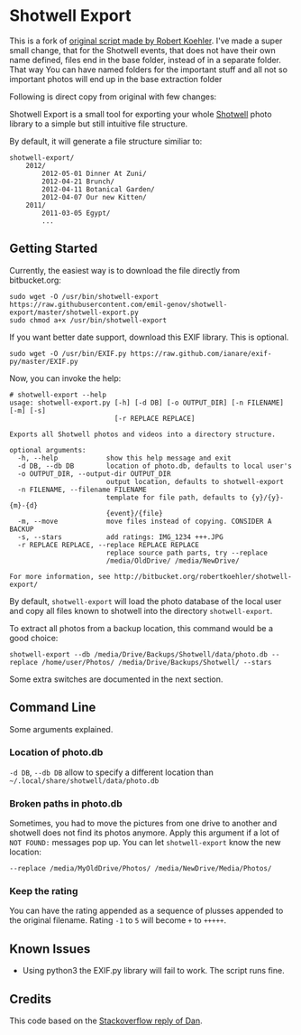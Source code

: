 Shotwell Export
===============

This is a fork of [original script made by Robert Koehler](https://bitbucket.org/robertkoehler/shotwell-export). I've made a super small change, that for the Shotwell events, that does not have their own name defined, files end in the base folder, instead of in a separate folder. That way You can have named folders for the important stuff and all not so important photos will end up in the base extraction folder

Following is direct copy from original with few changes: 

Shotwell Export is a small tool for exporting your whole [Shotwell][1] photo library to a simple but still intuitive file structure.

By default, it will generate a file structure similiar to:

    shotwell-export/
        2012/
            2012-05-01 Dinner At Zuni/
            2012-04-21 Brunch/
            2012-04-11 Botanical Garden/
            2012-04-07 Our new Kitten/
        2011/
            2011-03-05 Egypt/
            ...

Getting Started
---------------

Currently, the easiest way is to download the file directly from bitbucket.org:

    sudo wget -O /usr/bin/shotwell-export https://raw.githubusercontent.com/emil-genov/shotwell-export/master/shotwell-export.py
    sudo chmod a+x /usr/bin/shotwell-export

If you want better date support, download this EXIF library. This is optional.

    sudo wget -O /usr/bin/EXIF.py https://raw.github.com/ianare/exif-py/master/EXIF.py

Now, you can invoke the help:

    # shotwell-export --help
    usage: shotwell-export.py [-h] [-d DB] [-o OUTPUT_DIR] [-n FILENAME] [-m] [-s]
                              [-r REPLACE REPLACE]
    
    Exports all Shotwell photos and videos into a directory structure.
    
    optional arguments:
      -h, --help            show this help message and exit
      -d DB, --db DB        location of photo.db, defaults to local user's
      -o OUTPUT_DIR, --output-dir OUTPUT_DIR
                            output location, defaults to shotwell-export
      -n FILENAME, --filename FILENAME
                            template for file path, defaults to {y}/{y}-{m}-{d}
                            {event}/{file}
      -m, --move            move files instead of copying. CONSIDER A BACKUP
      -s, --stars           add ratings: IMG_1234 +++.JPG
      -r REPLACE REPLACE, --replace REPLACE REPLACE
                            replace source path parts, try --replace
                            /media/OldDrive/ /media/NewDrive/
    
    For more information, see http://bitbucket.org/robertkoehler/shotwell-export/


By default, `shotwell-export` will load the photo database of the local user and copy all files known to shotwell into the directory `shotwell-export`.

To extract all photos from a backup location, this command would be a good choice:

    shotwell-export --db /media/Drive/Backups/Shotwell/data/photo.db --replace /home/user/Photos/ /media/Drive/Backups/Shotwell/ --stars

Some extra switches are documented in the next section.

Command Line
------------

Some arguments explained.

### Location of photo.db

`-d DB`, `--db DB` allow to specify a different location than `~/.local/share/shotwell/data/photo.db` 

### Broken paths in photo.db

Sometimes, you had to move the pictures from one drive to another and shotwell does not find its photos anymore. Apply this argument if a lot of `NOT FOUND:` messages pop up. You can let `shotwell-export` know the new location:

`--replace /media/MyOldDrive/Photos/ /media/NewDrive/Media/Photos/`

### Keep the rating

You can have the rating appended as a sequence of plusses appended to the original filename. Rating `-1` to `5` will become `+` to `+++++`. 


Known Issues
--------------

* Using python3 the EXIF.py library will fail to work. The script runs fine.


Credits
-------

This code based on the [Stackoverflow reply of Dan][2].


[1]: http://www.yorba.org/projects/shotwell/
[2]: http://askubuntu.com/questions/111290/how-can-i-export-my-shotwell-gallery
